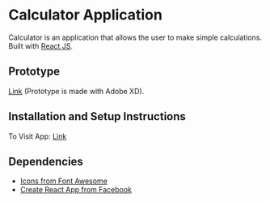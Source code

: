 # Calculator Application

Calculator is an application that allows the user to make simple calculations. Built with [React JS](https://reactjs.org).

## Prototype 
  [Link](https://xd.adobe.com/view/1217e463-0266-42d2-5fe8-9ac48116b1a2-6426/?fullscreen) (Prototype is made with Adobe XD).

## Installation and Setup Instructions

To Visit App:
  [Link](https://davidscicluna.github.io/react-calculator/#/)

## Dependencies
  * [Icons from Font Awesome](https://fontawesome.com)
  * [Create React App from Facebook](https://create-react-app.dev)
